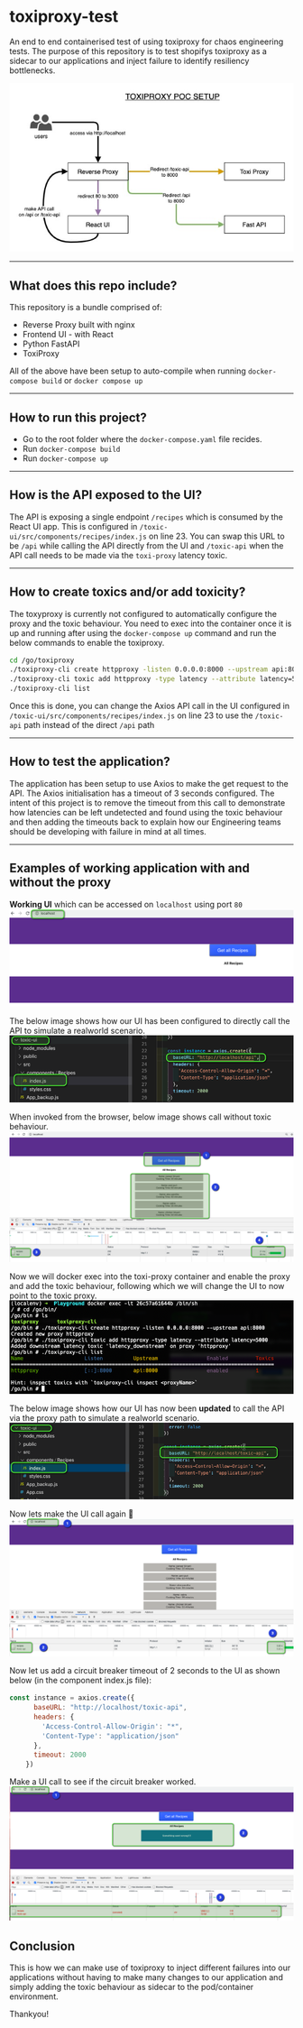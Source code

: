 # toxiproxy-test
An end to end containerised test of using toxiproxy for chaos engineering tests. The purpose of this repository is to test shopifys toxiproxy as a sidecar to our applications and inject failure to identify resiliency bottlenecks.

![setup diagram](./images/toxiproxypoc.jpg)

---
## What does this repo include?
This repository is a bundle comprised of:
- Reverse Proxy built with nginx
- Frontend UI - with React
- Python FastAPI
- ToxiProxy

All of the above have been setup to auto-compile when running `docker-compose build` or `docker compose up`

---

## How to run this project?
- Go to the root folder where the `docker-compose.yaml` file recides.
- Run `docker-compose build`
- Run `docker-compose up`
---
## How is the API exposed to the UI?

The API is exposing a single endpoint `/recipes` which is consumed by the React UI app. This is configured in `/toxic-ui/src/components/recipes/index.js` on line 23. You can swap this URL to be `/api` while calling the API directly from the UI and `/toxic-api` when the API call needs to be made via the `toxi-proxy` latency toxic.

---
## How to create toxics and/or add toxicity?
The toxyproxy is currently not configured to automatically configure the proxy and the toxic behaviour. You need to exec into the container once it is up and running after using the `docker-compose up` command and run the below commands to enable the toxiproxy. 
```bash
cd /go/toxiproxy
./toxiproxy-cli create httpproxy -listen 0.0.0.0:8000 --upstream api:8000
./toxiproxy-cli toxic add httpproxy -type latency --attribute latency=5000
./toxiproxy-cli list
```
Once this is done, you can change the Axios API call in the UI configured in `/toxic-ui/src/components/recipes/index.js` on line 23 to use the `/toxic-api` path instead of the direct `/api` path

---
## How to test the application?
The application has been setup to use Axios to make the get request to the API. The Axios initialisation has a timeout of 3 seconds configured. The intent of this project is to remove the timeout from this call to demonstrate how latencies can be left undetected and found using the toxic behaviour and then adding the timeouts back to explain how our Engineering teams should be developing with failure in mind at all times.

---
## Examples of working application with and without the proxy
**Working UI** which can be accessed on `localhost` using port `80` ![Working UI](./images/working-ui.png)

The below image shows how our UI has been configured to directly call the API to simulate a realworld scenario.
![Direct API Call](./images/direct-api-call.png)

When invoked from the browser, below image shows call without toxic behaviour.
![Without toxi](./images/ui-without-toxic.png)

Now we will docker exec into the toxi-proxy container and enable the proxy and add the toxic behaviour, following which we will change the UI to now point to the toxic proxy.
![Enable toxiproxy](./images/enable-toxi.png)

The below image shows how our UI has now been **updated** to call the API via the proxy path to simulate a realworld scenario.
![Direct API Call](./images/toxic-api-call.png)

Now lets make the UI call again 🚧
![UI delayed response](./images/toxic-delay.png)

Now let us add a circuit breaker timeout of 2 seconds to the UI as shown below (in the component index.js file):
```javascript
const instance = axios.create({
      baseURL: "http://localhost/toxic-api",
      headers: { 
        'Access-Control-Allow-Origin': "*",
        'Content-Type': "application/json"
      },
      timeout: 2000
    })
```
Make a UI call to see if the circuit breaker worked.
![curcuit breaker](./images/circuitbreaker.png)

## Conclusion
This is how we can make use of toxiproxy to inject different failures into our applications without having to make many changes to our application and simply adding the toxic behaviour as sidecar to the pod/container environment.

Thankyou!